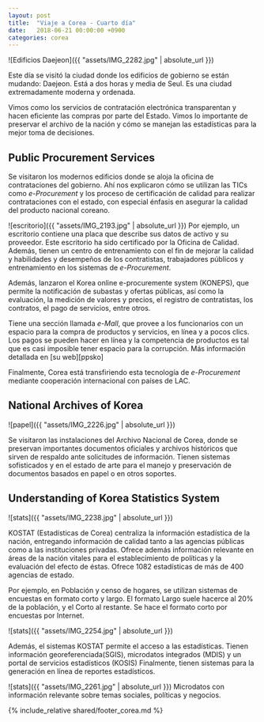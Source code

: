```yaml
---
layout: post
title:  "Viaje a Corea - Cuarto día"
date:   2018-06-21 00:00:00 +0900
categories: corea
---
```


![Edificios Daejeon]({{ "assets/IMG_2282.jpg" | absolute_url }})

Este día se visitó la ciudad donde los edificios de gobierno se están mudando: Daejeon. Está a dos horas y media de Seul. Es una ciudad extremadamente moderna y ordenada. 

Vimos como los servicios de contratación electrónica transparentan y hacen eficiente las compras por parte del Estado. Vimos lo importante de preservar el archivo de la nación y cómo se manejan las estadísticas para la mejor toma de decisiones. 

Public Procurement Services 
------
Se visitaron los modernos edificios donde se aloja la oficina de contrataciones del gobierno. Ahí nos explicaron cómo se utilizan las TICs como _e-Procurement_ y los proceso de certificación de calidad para realizar contrataciones con el estado, con especial énfasis en asegurar la calidad del producto nacional coreano. 

![escritorio]({{ "assets/IMG_2193.jpg" | absolute_url }})
Por ejemplo, un escritorio contiene una placa que describe sus datos de activo y su proveedor. Este escritorio ha sido certificado por la Oficina de Calidad. Además, tienen un centro de entrenamiento con el fin de mejorar la calidad y habilidades y desempeños de los contratistas, trabajadores públicos y entrenamiento en los sistemas de _e-Procurement_.

Además, lanzaron el Korea online e-procuremente system (KONEPS), que permite la notificación de subastas y ofertas públicas, así como la evaluación, la medición de valores y precios, el registro de contratistas, los contratos, el pago de servicios, entre otros.

Tiene una sección llamada _e-Mall_, que provee a los funcionarios con un espacio para la compra de productos y servicios, en línea y a pocos clics. Los pagos se pueden hacer en línea y la competencia de productos es tal que es casi imposible tener espacio para la corrupción. Más información detallada en [su web][ppsko]

Finalmente, Corea está transfiriendo esta tecnología de _e-Procurement_ mediante cooperación internacional con países de LAC. 
 
National Archives of Korea
------

![papel]({{ "assets/IMG_2226.jpg" | absolute_url }})

Se visitaron las instalaciones del Archivo Nacional de Corea, donde se preservan importantes documentos oficiales y archivos históricos que sirven de respaldo ante solicitudes de información. Tienen sistemas sofisticados y en el estado de arte para el manejo y preservación de documentos basados en papel o en otros soportes.

Understanding of Korea Statistics System
------

![stats]({{ "assets/IMG_2238.jpg" | absolute_url }})

KOSTAT (Estadísticas de Corea) centraliza la información estadística de la nación, entregando información de calidad tanto a las agencias públicas como a las instituciones privadas. Ofrece además información relevante en áreas de la nación vitales para el establecimiento de políticas y la evaluación del efecto de éstas. Ofrece 1082 estadísticas de más de 400 agencias de estado.

Por ejemplo, en Población y censo de hogares, se utilizan sistemas de encuestas en formato corto y largo. El formato Largo suele hacerce al 20% de la población, y el Corto al restante. Se hace el formato corto por encuestas por Internet.

![stats]({{ "assets/IMG_2254.jpg" | absolute_url }})

Además, el sistemas KOSTAT permite el acceso a las estadísticas. Tienen información georeferenciada(SGIS), microdatos integrados (MDIS) y un portal de servicios estadísticos (KOSIS) Finalmente, tienen sistemas para la generación en línea de reportes estadísticos.

![stats]({{ "assets/IMG_2261.jpg" | absolute_url }})
Microdatos con información relevante sobre temas sociales, políticas y negocios.


{% include_relative shared/footer_corea.md %}
